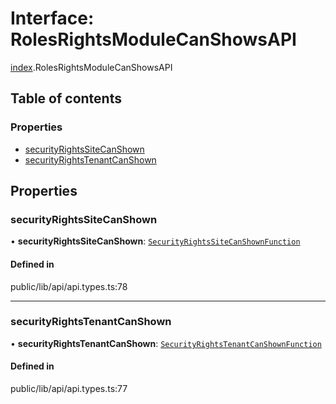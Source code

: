 # Interface: RolesRightsModuleCanShowsAPI

[index](../wiki/index).RolesRightsModuleCanShowsAPI

## Table of contents

### Properties

- [securityRightsSiteCanShown](../wiki/index.RolesRightsModuleCanShowsAPI#securityrightssitecanshown)
- [securityRightsTenantCanShown](../wiki/index.RolesRightsModuleCanShowsAPI#securityrightstenantcanshown)

## Properties

### securityRightsSiteCanShown

• **securityRightsSiteCanShown**: [`SecurityRightsSiteCanShownFunction`](../wiki/index#securityrightssitecanshownfunction)

#### Defined in

public/lib/api/api.types.ts:78

___

### securityRightsTenantCanShown

• **securityRightsTenantCanShown**: [`SecurityRightsTenantCanShownFunction`](../wiki/index#securityrightstenantcanshownfunction)

#### Defined in

public/lib/api/api.types.ts:77
